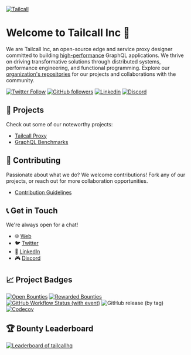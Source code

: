 

[![Tailcall](https://raw.githubusercontent.com/tailcallhq/tailcall/main/assets/logo_main.svg)](https://tailcall.run)
# Welcome to Tailcall Inc 👋

We are Tailcall Inc, an open-source edge and service proxy designer committed to building [high-performance] GraphQL applications. We thrive on driving transformative solutions through distributed systems, performance engineering, and functional programming. Explore our [organization's repositories](https://github.com/tailcallhq) for our projects and collaborations with the community.

[![Twitter Follow](https://img.shields.io/twitter/follow/tailcallhq?style=for-the-badge)](https://twitter.com/tailcallhq)
[![GitHub followers](https://img.shields.io/github/followers/tailcallhq?label=Follow%20%40tailcallhq&style=for-the-badge)](https://github.com/tailcallhq)
[![Linkedin](https://img.shields.io/badge/-LinkedIn-blue?style=for-the-badge&logo=Linkedin&logoColor=white&link=https://www.linkedin.com/company/tailcall)](https://www.linkedin.com/company/tailcall)
[![Discord](https://img.shields.io/discord/1044859667798568962?style=for-the-badge&cacheSeconds=60)](https://discord.gg/7fseDEXUNU)

## 🔧 Projects

Check out some of our noteworthy projects:

- [Tailcall Proxy](https://github.com/tailcallhq/tailcall)
- [GraphQL Benchmarks](https://github.com/tailcallhq/graphql-benchmarks)

## 🤝 Contributing

Passionate about what we do? We welcome contributions! Fork any of our projects, or reach out for more collaboration opportunities.

- [Contribution Guidelines](https://github.com/tailcallhq/contribution-guidelines)

## 📞 Get in Touch

We're always open for a chat!

- 🌐 [Web](https://tailcall.run/)
- 🐦 [Twitter](https://twitter.com/tailcallhq)
- 💼 [LinkedIn](https://www.linkedin.com/company/tailcall)
- 🎮 [Discord](https://discord.gg/7fseDEXUNU)

## 📈 Project Badges

[![Open Bounties](https://img.shields.io/endpoint?url=https%3A%2F%2Fconsole.algora.io%2Fapi%2Fshields%2Ftailcallhq%2Fbounties%3Fstatus%3Dopen&style=for-the-badge)](https://console.algora.io/org/tailcallhq/bounties?status=open)
[![Rewarded Bounties](https://img.shields.io/endpoint?url=https%3A%2F%2Fconsole.algora.io%2Fapi%2Fshields%2Ftailcallhq%2Fbounties%3Fstatus%3Dcompleted&style=for-the-badge)](https://console.algora.io/org/tailcallhq/bounties?status=completed)
[![GitHub Workflow Status (with event)](https://img.shields.io/github/actions/workflow/status/tailcallhq/tailcall/ci.yml?style=for-the-badge)](https://github.com/tailcallhq/tailcall/actions)
![GitHub release (by tag)](https://img.shields.io/github/downloads/tailcallhq/tailcall/total?style=for-the-badge)
[![Codecov](https://img.shields.io/codecov/c/github/tailcallhq/tailcall?style=for-the-badge)](https://app.codecov.io/gh/tailcallhq/tailcall)

## 🏆 Bounty Leaderboard

<a href="https://console.algora.io/org/tailcallhq/leaderboard">
  <picture>
    <source media="(prefers-color-scheme: dark)" srcset="https://console.algora.io/api/og/tailcallhq/leaderboard.png?p=0&theme=dark">
    <img alt="Leaderboard of tailcallhq" src="https://console.algora.io/api/og/tailcallhq/leaderboard.png?p=0&theme=light">
  </picture>
</a>


[high-performance]: https://github.com/tailcallhq/graphql-benchmarks
